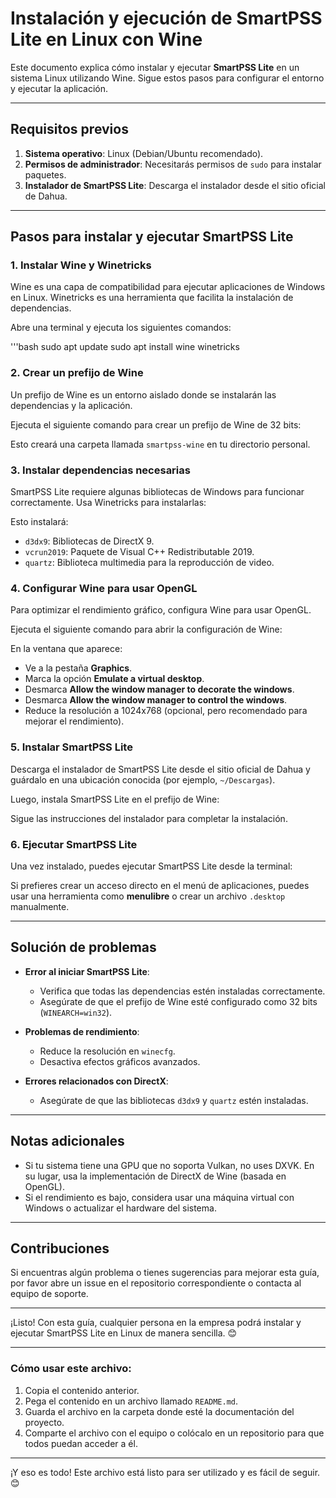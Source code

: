 # Instalación y ejecución de SmartPSS Lite en Linux con Wine

Este documento explica cómo instalar y ejecutar **SmartPSS Lite** en un sistema Linux utilizando Wine. Sigue estos pasos para configurar el entorno y ejecutar la aplicación.

---

## Requisitos previos

1. **Sistema operativo**: Linux (Debian/Ubuntu recomendado).
2. **Permisos de administrador**: Necesitarás permisos de `sudo` para instalar paquetes.
3. **Instalador de SmartPSS Lite**: Descarga el instalador desde el sitio oficial de Dahua.

---

## Pasos para instalar y ejecutar SmartPSS Lite

### 1. Instalar Wine y Winetricks

Wine es una capa de compatibilidad para ejecutar aplicaciones de Windows en Linux. Winetricks es una herramienta que facilita la instalación de dependencias.

Abre una terminal y ejecuta los siguientes comandos:

'''bash
sudo apt update
sudo apt install wine winetricks


### 2. Crear un prefijo de Wine

Un prefijo de Wine es un entorno aislado donde se instalarán las dependencias y la aplicación.

Ejecuta el siguiente comando para crear un prefijo de Wine de 32 bits:

<!--
WINEPREFIX=~/smartpss-wine WINEARCH=win32 winecfg
-->

Esto creará una carpeta llamada `smartpss-wine` en tu directorio personal.

### 3. Instalar dependencias necesarias

SmartPSS Lite requiere algunas bibliotecas de Windows para funcionar correctamente. Usa Winetricks para instalarlas:

<!--
WINEPREFIX=~/smartpss-wine winetricks d3dx9 vcrun2019 quartz
-->

Esto instalará:

- `d3dx9`: Bibliotecas de DirectX 9.
- `vcrun2019`: Paquete de Visual C++ Redistributable 2019.
- `quartz`: Biblioteca multimedia para la reproducción de video.

### 4. Configurar Wine para usar OpenGL

Para optimizar el rendimiento gráfico, configura Wine para usar OpenGL.

Ejecuta el siguiente comando para abrir la configuración de Wine:

<!--
WINEPREFIX=~/smartpss-wine winecfg
-->

En la ventana que aparece:

- Ve a la pestaña **Graphics**.
- Marca la opción **Emulate a virtual desktop**.
- Desmarca **Allow the window manager to decorate the windows**.
- Desmarca **Allow the window manager to control the windows**.
- Reduce la resolución a 1024x768 (opcional, pero recomendado para mejorar el rendimiento).

### 5. Instalar SmartPSS Lite

Descarga el instalador de SmartPSS Lite desde el sitio oficial de Dahua y guárdalo en una ubicación conocida (por ejemplo, `~/Descargas`).

Luego, instala SmartPSS Lite en el prefijo de Wine:

<!--
WINEPREFIX=~/smartpss-wine wine ~/Descargas/SmartPSS_Lite_Installer.exe
-->

Sigue las instrucciones del instalador para completar la instalación.

### 6. Ejecutar SmartPSS Lite

Una vez instalado, puedes ejecutar SmartPSS Lite desde la terminal:

<!--
WINEPREFIX=~/smartpss-wine wine ~/smartpss-wine/drive_c/Program\ Files/SmartPSS\ Lite/SmartPSS.exe
-->

Si prefieres crear un acceso directo en el menú de aplicaciones, puedes usar una herramienta como **menulibre** o crear un archivo `.desktop` manualmente.

---

## Solución de problemas

- **Error al iniciar SmartPSS Lite**:
  - Verifica que todas las dependencias estén instaladas correctamente.
  - Asegúrate de que el prefijo de Wine esté configurado como 32 bits (`WINEARCH=win32`).

- **Problemas de rendimiento**:
  - Reduce la resolución en `winecfg`.
  - Desactiva efectos gráficos avanzados.

- **Errores relacionados con DirectX**:
  - Asegúrate de que las bibliotecas `d3dx9` y `quartz` estén instaladas.

---

## Notas adicionales

- Si tu sistema tiene una GPU que no soporta Vulkan, no uses DXVK. En su lugar, usa la implementación de DirectX de Wine (basada en OpenGL).
- Si el rendimiento es bajo, considera usar una máquina virtual con Windows o actualizar el hardware del sistema.

---

## Contribuciones

Si encuentras algún problema o tienes sugerencias para mejorar esta guía, por favor abre un issue en el repositorio correspondiente o contacta al equipo de soporte.

---

¡Listo! Con esta guía, cualquier persona en la empresa podrá instalar y ejecutar SmartPSS Lite en Linux de manera sencilla. 😊

---

### **Cómo usar este archivo**:

1. Copia el contenido anterior.
2. Pega el contenido en un archivo llamado `README.md`.
3. Guarda el archivo en la carpeta donde esté la documentación del proyecto.
4. Comparte el archivo con el equipo o colócalo en un repositorio para que todos puedan acceder a él.

---

¡Y eso es todo! Este archivo está listo para ser utilizado y es fácil de seguir. 😊
